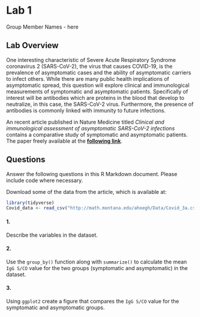 Lab 1
================
Group Member Names - here

## Lab Overview

One interesting characteristic of Severe Acute Respiratory Syndrome
coronavirus 2 (SARS-CoV-2), the virus that causes COVID-19, is the
prevalence of asymptomatic cases and the ability of asymptomatic
carriers to infect others. While there are many public health
implications of asymptomatic spread, this question will explore clinical
and immunological measurements of symptomatic and asymptomatic patients.
Specifically of interest will be antibodies which are proteins in the
blood that develop to neutralize, in this case, the SARS-CoV-2 virus.
Furthermore, the presence of antibodies is commonly linked with immunity
to future infections.

An recent article published in Nature Medicine titled *Clinical and
immunological assessment of asymptomatic SARS-CoV-2 infections* contains
a comparative study of symptomatic and asymptomatic patients. The paper
freely available at the **[following
link](https://www.nature.com/articles/s41591-020-0965-6)**.

## Questions

Answer the following questions in this R Markdown document. Please
include code where necessary.

Download some of the data from the article, which is available at:

``` r
library(tidyverse)
Covid_data <- read_csv("http://math.montana.edu/ahoegh/Data/Covid_3a.csv")
```

#### 1\.

Describe the variables in the dataset.

#### 2\.

Use the `group_by()` function along with `summarize()` to calculate the
mean `IgG S/CO` value for the two groups (symptomatic and asymptomatic)
in the dataset.

#### 3\.

Using `ggplot2` create a figure that compares the `IgG S/CO` value for
the symptomatic and asymptomatic groups.
